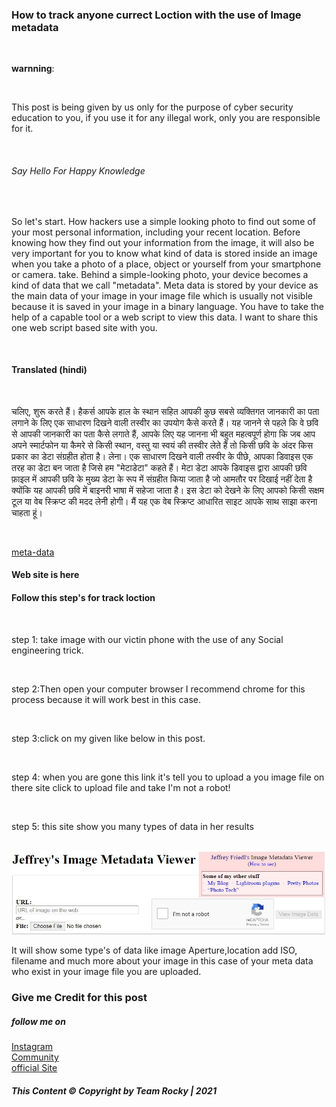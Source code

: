 <h3>How to track anyone currect Loction with the use of Image metadata </h3><br>

<p><b>warnning</b>:</p><br>
<p>This post is being given by us only for the purpose of cyber security education to you, if you use it for any illegal work, only you are responsible for it.</p><br>

<h6> Say Hello For Happy Knowledge </h6><br>
<p>So let's start. How hackers use a simple looking photo to find out some of your most personal information, including your recent location. Before knowing how they find out your information from the image, it will also be very important for you to know what kind of data is stored inside an image when you take a photo of a place, object or yourself from your smartphone or camera. take. Behind a simple-looking photo, your device becomes a kind of data that we call "metadata". Meta data is stored by your device as the main data of your image in your image file which is usually not visible because it is saved in your image in a binary language. You have to take the help of a capable tool or a web script to view this data. I want to share this one web script based site with you.</p><br>
<h4> Translated (hindi)</h4><br>
<p>चलिए, शुरू करते हैं। हैकर्स आपके हाल के स्थान सहित आपकी कुछ सबसे व्यक्तिगत जानकारी का पता लगाने के लिए एक साधारण दिखने वाली तस्वीर का उपयोग कैसे करते हैं। यह जानने से पहले कि वे छवि से आपकी जानकारी का पता कैसे लगाते हैं, आपके लिए यह जानना भी बहुत महत्वपूर्ण होगा कि जब आप अपने स्मार्टफोन या कैमरे से किसी स्थान, वस्तु या स्वयं की तस्वीर लेते हैं तो किसी छवि के अंदर किस प्रकार का डेटा संग्रहीत होता है। लेना। एक साधारण दिखने वाली तस्वीर के पीछे, आपका डिवाइस एक तरह का डेटा बन जाता है जिसे हम "मेटाडेटा" कहते हैं। मेटा डेटा आपके डिवाइस द्वारा आपकी छवि फ़ाइल में आपकी छवि के मुख्य डेटा के रूप में संग्रहीत किया जाता है जो आमतौर पर दिखाई नहीं देता है क्योंकि यह आपकी छवि में बाइनरी भाषा में सहेजा जाता है। इस डेटा को देखने के लिए आपको किसी सक्षम टूल या वेब स्क्रिप्ट की मदद लेनी होगी। मैं यह एक वेब स्क्रिप्ट आधारित साइट आपके साथ साझा करना चाहता हूं।<p></br>

<a href="http://exif.regex.info/exif.cgi">meta-data</a><h4> Web site is here </h4>
<h4> Follow this step's for track loction </h4><br>
<p> step 1: take image with our victin phone with the use of any Social engineering trick.</p><br>
<p> step 2:Then open your computer browser I recommend chrome for this process because it will work best in this case.</p><br>
<p> step 3:click on my given like below in this post.
</p><br>
<p>step 4: when you are gone this link it's tell you to upload a you image file on there site click to upload file and take I'm not a robot!</p><br>
<p> step 5: this site show you many types of data in her results</p><br>
<img src="img01.jpg"> <br>
<p> It will show some type's of data like image Aperture,location add ISO, filename and much more about your image in this case of your meta data who exist in your image file you are uploaded. </p>

### Give me Credit for this post

<h5> follow me on </h5>
 <a href="http://www.instagram.com/rockyjaat111_">Instagram</a><br>
 <a href="http://www.instagram.com/gitttols"> Community</a><br>
 <a href="https://gittools.blogspot.com"> official Site </a>

 <h6><b> This Content © Copyright by Team Rocky | 2021 </h6>
